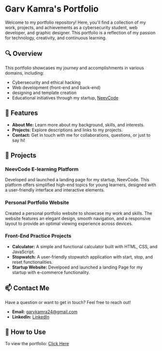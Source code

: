 # Garv Kamra's Portfolio

Welcome to my portfolio repository! Here, you'll find a collection of my work, projects, and achievements as a cybersecurity student, web developer, and graphic designer. This portfolio is a reflection of my passion for technology, creativity, and continuous learning.

## 🔍 Overview

This portfolio showcases my journey and accomplishments in various domains, including:
- Cybersecurity and ethical hacking
- Web development (front-end and back-end)
- designing and template creation
- Educational initiatives through my startup, [NeevCode](https://neevcode.com)

## 🌟 Features

- **About Me:** Learn more about my background, skills, and interests.
- **Projects:** Explore descriptions and links to my projects.
- **Contact:** Get in touch with me for collaborations, questions, or just to say hi!

## 📂 Projects

### NeevCode E-learning Platform
Developed and launched a landing page for my startup, NeevCode. This platform offers simplified high-end topics for young learners, designed with a user-friendly interface and interactive elements.

### Personal Portfolio Website
Created a personal portfolio website to showcase my work and skills. The website features an elegant design, smooth navigation, and a responsive layout to provide an optimal viewing experience across devices.

### Front-End Practice Projects
- **Calculator:** A simple and functional calculator built with HTML, CSS, and JavaScript.
- **Stopwatch:** A user-friendly stopwatch application with start, stop, and reset functionalities.
- **Startup Website:** Develpoed and launched a landing Page for my startup with e-commerce functionality.

## 📫 Contact Me

Have a question or want to get in touch? Feel free to reach out!
- **Email:** garvkamra24@gmail.com
- **LinkedIn:** [LinkedIn](https://www.linkedin.com/in/garvkamra/)

## 🚀 How to Use

To view the portfolio:
[Click Here](https://www.securegarv.tech/)

